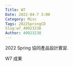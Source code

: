 ```yaml
---
Title: W7
Date: 2022-04-7 3:00
Category: Misc
Tags: 2022SpringCD    
Slug:w7_40923238
Author: 40923238
---
```


2022 Spring 協同產品設計實習.

<!-- PELICAN_END_SUMMARY -->

W7 成果

